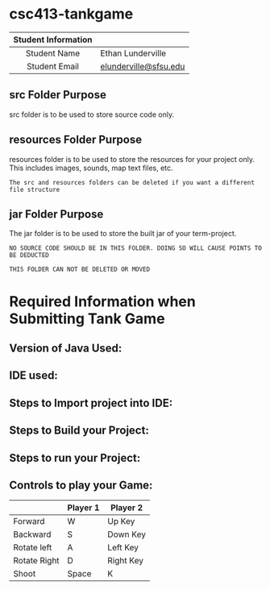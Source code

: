 # csc413-tankgame


| Student Information |                       |
|:-------------------:|-----------------------|
|  Student Name       | Ethan Lunderville     |
|  Student Email      | elunderville@sfsu.edu |

## src Folder Purpose 
src folder is to be used to store source code only.

## resources Folder Purpose 
resources folder is to be used to store the resources for your project only. This includes images, sounds, map text files, etc.

`The src and resources folders can be deleted if you want a different file structure`

## jar Folder Purpose 
The jar folder is to be used to store the built jar of your term-project.

`NO SOURCE CODE SHOULD BE IN THIS FOLDER. DOING SO WILL CAUSE POINTS TO BE DEDUCTED`

`THIS FOLDER CAN NOT BE DELETED OR MOVED`

# Required Information when Submitting Tank Game

## Version of Java Used:

## IDE used: 

## Steps to Import project into IDE:

## Steps to Build your Project:
 
## Steps to run your Project:

## Controls to play your Game:

|               | Player 1 | Player 2  |
|---------------|----------|-----------|
|  Forward      | W        | Up Key    |
|  Backward     | S        | Down Key  |
|  Rotate left  | A        | Left Key  |
|  Rotate Right | D        | Right Key |
|  Shoot        | Space    | K         |

<!-- you may add more controls if you need to. -->